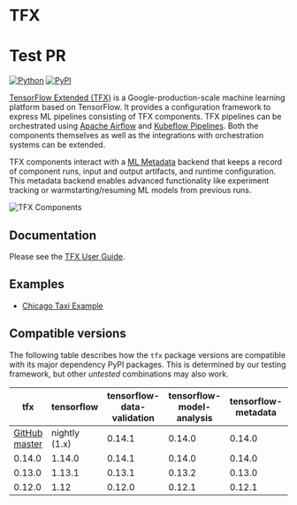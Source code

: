 <!-- See: www.tensorflow.org/tfx/ -->

# TFX
# Test PR

[![Python](https://img.shields.io/pypi/pyversions/tfx.svg?style=plastic)](https://github.com/tensorflow/tfx)
[![PyPI](https://badge.fury.io/py/tfx.svg)](https://badge.fury.io/py/tfx)

[TensorFlow Extended (TFX)](https://tensorflow.org/tfx) is a
Google-production-scale machine learning platform based on TensorFlow. It
provides a configuration framework to express ML pipelines consisting of TFX
components. TFX pipelines can be orchestrated using
[Apache Airflow](https://airflow.apache.org/) and
[Kubeflow Pipelines](https://www.kubeflow.org/). Both the components themselves
as well as the integrations with orchestration systems can be extended.

TFX components interact with a
[ML Metadata](https://github.com/google/ml-metadata) backend that keeps a record
of component runs, input and output artifacts, and runtime configuration. This
metadata backend enables advanced functionality like experiment tracking or
warmstarting/resuming ML models from previous runs.

![TFX Components](https://raw.github.com/tensorflow/tfx/master/docs/guide/diag_all.svg?sanitize=true)

## Documentation

Please see the
[TFX User Guide](https://github.com/tensorflow/tfx/blob/master/docs/guide/index.md).

## Examples

*   [Chicago Taxi Example](https://github.com/tensorflow/tfx/tree/master/tfx/examples/chicago_taxi_pipeline)

## Compatible versions

The following table describes how the `tfx` package versions are compatible with
its major dependency PyPI packages. This is determined by our testing framework,
but other *untested* combinations may also work.

tfx                                                                                 | tensorflow    | tensorflow-data-validation | tensorflow-model-analysis | tensorflow-metadata | tensorflow-transform | ml-metadata | apache-beam[gcp] | pyarrow |
----------------------------------------------------------------------------------- | ------------- | -------------------------- | ------------------------- | ------------------- | -------------------- | ----------- | ---------------- | ------- |
[GitHub master](https://github.com/tensorflow/tfx/blob/master/tfx/g3doc/RELEASE.md) | nightly (1.x) | 0.14.1                     | 0.14.0                    | 0.14.0              | 0.14.0               | 0.14.0      | 2.14.0           | 0.14.0  |
0.14.0                                                                              | 1.14.0        | 0.14.1                     | 0.14.0                    | 0.14.0              | 0.14.0               | 0.14.0      | 2.14.0           | 0.14.0  |
0.13.0                                                                              | 1.13.1        | 0.13.1                     | 0.13.2                    | 0.13.0              | 0.13.0               | 0.13.2      | 2.12.0           | n/a     |
0.12.0                                                                              | 1.12          | 0.12.0                     | 0.12.1                    | 0.12.1              | 0.12.0               | 0.13.2      | 2.10.0           | n/a     |

